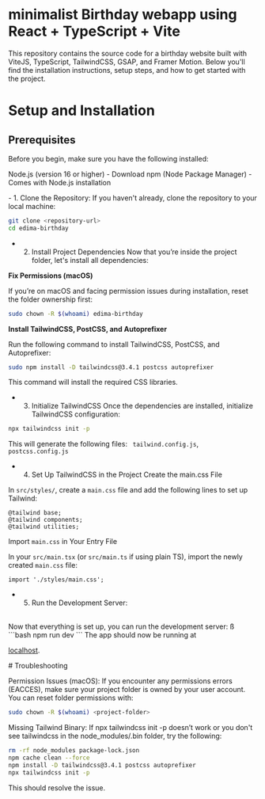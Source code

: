 # minimalist Birthday webapp using React + TypeScript + Vite



<p>This repository contains the source code for a birthday website built with ViteJS, TypeScript, TailwindCSS, GSAP, and Framer Motion. Below you'll find the installation instructions, setup steps, and how to get started with the project.</p>

# Setup and Installation

## Prerequisites
Before you begin, make sure you have the following installed:

<p>Node.js (version 16 or higher) - Download
npm (Node Package Manager) - Comes with Node.js installation</p>
- 1. Clone the Repository:
If you haven't already, clone the repository to your local machine:

```bash
git clone <repository-url>
cd edima-birthday
```
- 2. Install Project Dependencies
Now that you’re inside the project folder, let's install all dependencies:

<strong>Fix Permissions (macOS)</strong>

If you’re on macOS and facing permission issues during installation, reset the folder ownership first:
```bash
sudo chown -R $(whoami) edima-birthday
```
<strong>Install TailwindCSS, PostCSS, and Autoprefixer</strong>

Run the following command to install TailwindCSS, PostCSS, and Autoprefixer:
```bash
sudo npm install -D tailwindcss@3.4.1 postcss autoprefixer
```
This command will install the required CSS libraries.

- 3. Initialize TailwindCSS
Once the dependencies are installed, initialize TailwindCSS configuration:
```bash
npx tailwindcss init -p
```
This will generate the following files:
`
tailwind.config.js`,
`
postcss.config.js
`
- 4. Set Up TailwindCSS in the Project
Create the main.css File

In `src/styles/`, create a `main.css` file and add the following lines to set up Tailwind:
```
@tailwind base;
@tailwind components;
@tailwind utilities;
```
Import `main.css` in Your Entry File

In your `src/main.tsx` (or `src/main.ts` if using plain TS), import the newly created `main.css` file:
```
import './styles/main.css';
```
- 5. Run the Development Server:
<br>
Now that everything is set up, you can run the development server:
ß
```bash
npm run dev
```
The app should now be running at

[localhost](http://localhost:3000).

# Troubleshooting

Permission Issues (macOS): If you encounter any permissions errors (EACCES), make sure your project folder is owned by your user account. You can reset folder permissions with:
```bash
sudo chown -R $(whoami) <project-folder>
```

Missing Tailwind Binary: If npx tailwindcss init -p doesn’t work or you don't see tailwindcss in the node_modules/.bin folder, try the following:

```bash
rm -rf node_modules package-lock.json
npm cache clean --force
npm install -D tailwindcss@3.4.1 postcss autoprefixer
npx tailwindcss init -p
```
This should resolve the issue.
